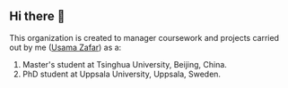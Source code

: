 ## Hi there 👋

This organization is created to manager coursework and projects carried out by me ([Usama Zafar](https://github.com/usamazf)) as a:
1. Master's student at Tsinghua University, Beijing, China. 
2. PhD student at Uppsala University, Uppsala, Sweden. 

<!--

**Here are some ideas to get you started:**

🙋‍♀️ A short introduction - what is your organization all about?
🌈 Contribution guidelines - how can the community get involved?
👩‍💻 Useful resources - where can the community find your docs? Is there anything else the community should know?
🍿 Fun facts - what does your team eat for breakfast?
🧙 Remember, you can do mighty things with the power of [Markdown](https://docs.github.com/github/writing-on-github/getting-started-with-writing-and-formatting-on-github/basic-writing-and-formatting-syntax)
-->
